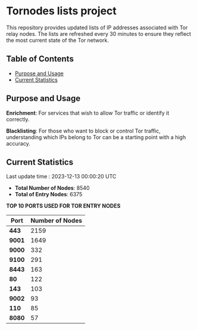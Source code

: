 # Tornodes lists project

This repository provides updated lists of IP addresses associated with Tor relay nodes. The lists are refreshed every 30 minutes to ensure they reflect the most current state of the Tor network.

## Table of Contents

- [Purpose and Usage](#purpose-and-usage)
- [Current Statistics](#current-statistics)


## Purpose and Usage

**Enrichment**: For services that wish to allow Tor traffic or identify it correctly.

**Blacklisting**: For those who want to block or control Tor traffic, understanding which IPs belong to Tor can be a starting point with a high accuracy.

## Current Statistics

Last update time : 2023-12-13 00:00:20 UTC

- **Total Number of Nodes**: 8540
- **Total of Entry Nodes**: 6375

**TOP 10 PORTS USED FOR TOR ENTRY NODES**

| **Port** | **Number of Nodes** |
|------|-----------------|
| **443**   | 2159  |
| **9001**   | 1649  |
| **9000**   | 332  |
| **9100**   | 291  |
| **8443**   | 163  |
| **80**   | 122  |
| **143**   | 103  |
| **9002**   | 93  |
| **110**   | 85  |
| **8080**   | 57  |


